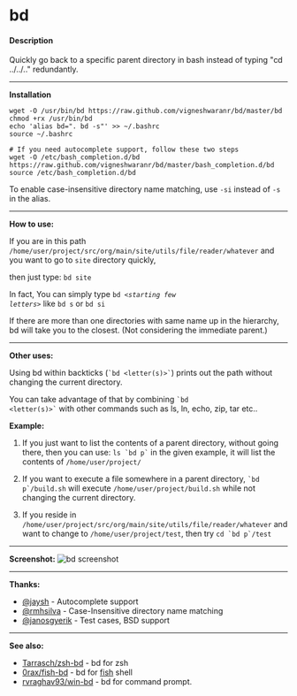 # bd

#### Description
Quickly go back to a specific parent directory in bash instead of typing "cd ../../.." redundantly.

---

**Installation**

```shell
wget -O /usr/bin/bd https://raw.github.com/vigneshwaranr/bd/master/bd
chmod +rx /usr/bin/bd
echo 'alias bd=". bd -s"' >> ~/.bashrc
source ~/.bashrc

# If you need autocomplete support, follow these two steps
wget -O /etc/bash_completion.d/bd https://raw.github.com/vigneshwaranr/bd/master/bash_completion.d/bd
source /etc/bash_completion.d/bd
```

To enable case-insensitive directory name matching, use `-si` instead of `-s` in the alias.

---

**How to use:**

If you are in this path `/home/user/project/src/org/main/site/utils/file/reader/whatever`
and you want to go to `site` directory quickly, 

then just type:
     `bd site`

In fact, You can simply type <code>bd *\<starting few letters\>*</code> like `bd s` or `bd si`

If there are more than one directories with same name up in the hierarchy, bd will take you to the closest. (Not considering the immediate parent.)

---

**Other uses:**

Using bd within backticks (<code>\`bd \<letter(s)\>\`</code>) prints out the path without changing the current directory.

You can take advantage of that by combining <code>\`bd \<letter(s)\>\`</code> with other commands such as ls, ln, echo, zip, tar etc..

**Example:**

1. If you just want to list the contents of a parent directory,
   without going there, then you can use:
		<code>ls \`bd p\`</code>
   in the given example, it will list the contents of 
             `/home/user/project/`

2. If you want to execute a file somewhere in a parent directory,
            <code>\`bd p\`/build.sh</code>
   will execute `/home/user/project/build.sh` while not changing the
   current directory.

3. If you reside in `/home/user/project/src/org/main/site/utils/file/reader/whatever`
   and want to change to `/home/user/project/test`, then try
            <code>cd \`bd p\`/test</code>

---

**Screenshot:**
![bd screenshot](https://raw.github.com/vigneshwaranr/bd/master/screenshot/bd.png "Screenshot that shows some of several ways to use bd")


---

**Thanks:**
* [@jaysh](https://github.com/jaysh) - Autocomplete support
* [@rmhsilva](https://github.com/rmhsilva) - Case-Insensitive directory name matching
* [@janosgyerik](https://github.com/janosgyerik) - Test cases, BSD support

---

**See also:**
* [Tarrasch/zsh-bd](https://github.com/Tarrasch/zsh-bd) - bd for zsh
* [0rax/fish-bd](https://github.com/0rax/fish-bd) - bd for [fish](http://fishshell.com/) shell
* [rvraghav93/win-bd](https://github.com/rvraghav93/win-bd) - bd for command prompt.
